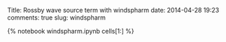 Title: Rossby wave source term with windspharm
date:  2014-04-28 19:23
comments: true
slug: windspharm


{% notebook windspharm.ipynb cells[1:] %}
